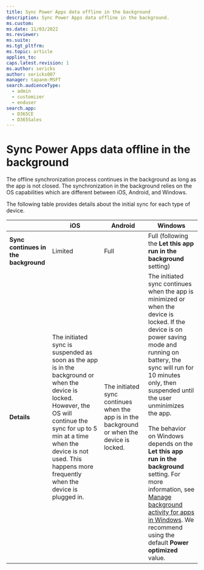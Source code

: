 ```yaml
---
title: Sync Power Apps data offline in the background
description: Sync Power Apps data offline in the background.
ms.custom: 
ms.date: 11/03/2022
ms.reviewer: 
ms.suite: 
ms.tgt_pltfrm: 
ms.topic: article
applies_to: 
caps.latest.revision: 1
ms.author: sericks
author: sericks007
manager: tapanm-MSFT
search.audienceType: 
  - admin
  - customizer
  - enduser
search.app: 
  - D365CE
  - D365Sales
---
```


# Sync Power Apps data offline in the background

The offline synchronization process continues in the background as long as the app is not closed. The synchronization in the background relies on the OS capabilities which are different between iOS, Android, and Windows.

The following table provides details about the initial sync for each type of device.

|     &nbsp;                             | iOS | Android | Windows | 
|----------------------------------------|-----|----------|------------|
| **Sync continues in the background**   | Limited | Full  | Full (following the **Let this app run in the background** setting) |
| **Details**                            | The initiated sync is suspended as soon as the app is in the background or when the device is locked. However, the OS will continue the sync for up to 5 min at a time when the device is not used. This happens more frequently when the device is plugged in. | The initiated sync continues when the app is in the background or when the device is locked. | The initiated sync continues when the app is minimized or when the device is locked. If the device is on power saving mode and running on battery, the sync will run for 10 minutes only, then suspended until the user unminimizes the app.<br><br>The behavior on Windows depends on the **Let this app run in the background** setting. For more information, see [Manage background activity for apps in Windows](https://support.microsoft.com/en-us/windows/manage-background-activity-for-apps-in-windows-4f32dffe-b97c-40e8-a790-3ca10373a1ef). We recommend using the default **Power optimized** value.|



